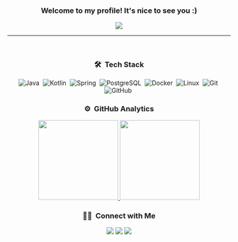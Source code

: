 
<h3 align="center">
  Welcome to my profile! It's nice to see you :)
</h3>
<p align="center">
  <img src="https://media.giphy.com/media/clR7WtsbH0vem11caP/giphy.gif"></a>
</p>

---
<div align="center">
  
<br>
    
### 🛠 &nbsp;Tech Stack
![Java](https://img.shields.io/badge/-Java-05122A?logo=Java)&nbsp;
![Kotlin](https://img.shields.io/badge/-Kotlin-05122A?style=flat&logo=Kotlin)&nbsp;
![Spring](https://img.shields.io/badge/-Spring-05122A?style=flat&logo=Spring)&nbsp;
![PostgreSQL](https://img.shields.io/badge/-PostgreSQL-05122A?style=flat&logo=PostgreSQL)&nbsp;
![Docker](https://img.shields.io/badge/-Docker-05122A?style=flat&logo=Docker)&nbsp;
![Linux](https://img.shields.io/badge/-Linux-05122A?style=flat&logo=Linux)&nbsp;
![Git](https://img.shields.io/badge/-Git-05122A?style=flat&logo=git)&nbsp;
![GitHub](https://img.shields.io/badge/-GitHub-05122A?style=flat&logo=github)&nbsp;
  
  
### ⚙️ &nbsp;GitHub Analytics

<p align="center">
<a href="https://github.com/mryakar">
  <img height="180em" src="https://github-readme-stats-eight-theta.vercel.app/api?username=mryakar&show_icons=true&theme=algolia&include_all_commits=true&count_private=true"/>
  <img height="180em" src="https://github-readme-stats-eight-theta.vercel.app/api/top-langs/?username=mryakar&layout=compact&langs_count=8&theme=algolia"/>
</a>
</p>
  
### 🤝🏻 &nbsp;Connect with Me

<p align="center">
<a href="https://linkedin.com/in/ahmetyakar"><img src="https://img.shields.io/badge/-LinkedIn-0077B5?style=flat&logo=Linkedin&logoColor=white"/></a>
<a href="https://twitter.com/mr_yakar"><img src="https://img.shields.io/badge/-Twitter-0077B5?style=flat&logo=Twitter&logoColor=white"/></a>
<a href="https://instagram.com/mryakar"><img src="https://img.shields.io/badge/-Instagram-E4405F?style=flat&logo=Instagram&logoColor=white"/></a>
</p>
